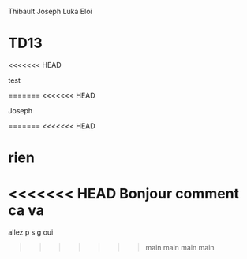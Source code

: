 Thibault Joseph Luka Eloi

# TD13
<<<<<<< HEAD

test

=======
<<<<<<< HEAD

Joseph

=======
<<<<<<< HEAD



rien 
=======
<<<<<<< HEAD
Bonjour comment ca va
=======
allez
p
s
g
oui
>>>>>>> main
>>>>>>> main
>>>>>>> main
>>>>>>> main
